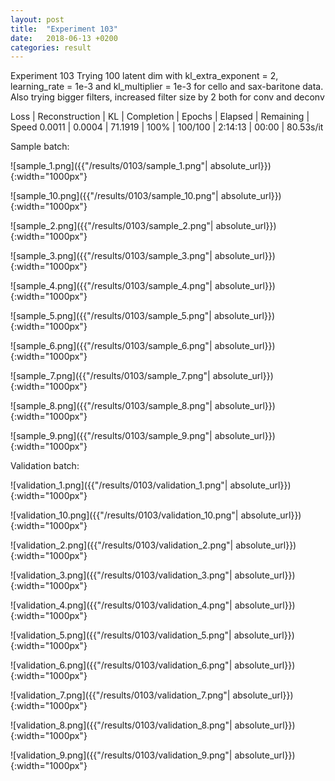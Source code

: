 ```yaml
---
layout: post
title:  "Experiment 103"
date:   2018-06-13 +0200
categories: result
---
```

Experiment 103
Trying 100 latent dim with kl_extra_exponent = 2, learning_rate = 1e-3 and kl_multiplier = 1e-3 for cello and sax-baritone data.
Also trying bigger filters, increased filter size by 2 both for conv and deconv

Loss | Reconstruction | KL | Completion | Epochs | Elapsed | Remaining | Speed
0.0011 | 0.0004 | 71.1919 | 100% | 100/100 | 2:14:13 | 00:00 | 80.53s/it



Sample batch:

![sample_1.png]({{"/results/0103/sample_1.png"| absolute_url}}){:width="1000px"}

![sample_10.png]({{"/results/0103/sample_10.png"| absolute_url}}){:width="1000px"}

![sample_2.png]({{"/results/0103/sample_2.png"| absolute_url}}){:width="1000px"}

![sample_3.png]({{"/results/0103/sample_3.png"| absolute_url}}){:width="1000px"}

![sample_4.png]({{"/results/0103/sample_4.png"| absolute_url}}){:width="1000px"}

![sample_5.png]({{"/results/0103/sample_5.png"| absolute_url}}){:width="1000px"}

![sample_6.png]({{"/results/0103/sample_6.png"| absolute_url}}){:width="1000px"}

![sample_7.png]({{"/results/0103/sample_7.png"| absolute_url}}){:width="1000px"}

![sample_8.png]({{"/results/0103/sample_8.png"| absolute_url}}){:width="1000px"}

![sample_9.png]({{"/results/0103/sample_9.png"| absolute_url}}){:width="1000px"}

Validation batch:

![validation_1.png]({{"/results/0103/validation_1.png"| absolute_url}}){:width="1000px"}

![validation_10.png]({{"/results/0103/validation_10.png"| absolute_url}}){:width="1000px"}

![validation_2.png]({{"/results/0103/validation_2.png"| absolute_url}}){:width="1000px"}

![validation_3.png]({{"/results/0103/validation_3.png"| absolute_url}}){:width="1000px"}

![validation_4.png]({{"/results/0103/validation_4.png"| absolute_url}}){:width="1000px"}

![validation_5.png]({{"/results/0103/validation_5.png"| absolute_url}}){:width="1000px"}

![validation_6.png]({{"/results/0103/validation_6.png"| absolute_url}}){:width="1000px"}

![validation_7.png]({{"/results/0103/validation_7.png"| absolute_url}}){:width="1000px"}

![validation_8.png]({{"/results/0103/validation_8.png"| absolute_url}}){:width="1000px"}

![validation_9.png]({{"/results/0103/validation_9.png"| absolute_url}}){:width="1000px"}
